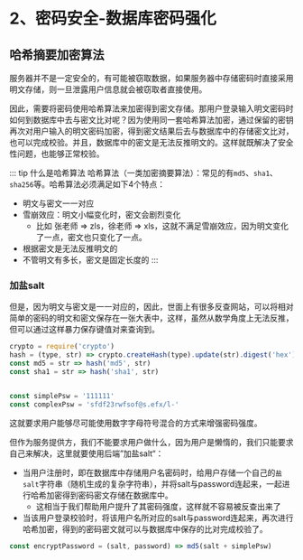 # 2、密码安全-数据库密码强化

## 哈希摘要加密算法
服务器并不是一定安全的，有可能被窃取数据，如果服务器中存储密码时直接采用明文存储，则一旦泄露用户信息就会被窃取者直接使用。

因此，需要将密码使用哈希算法来加密得到密文存储。那用户登录输入明文密码时如何到数据库中去与密文比对呢？因为使用同一套哈希算法加密，通过保留的密钥再次对用户输入的明文密码加密，得到密文结果后去与数据库中的存储密文比对，也可以完成校验。并且，数据库中的密文是无法反推明文的。这样就既解决了安全性问题，也能够正常校验。

::: tip 什么是哈希算法
哈希算法（一类加密摘要算法）：常见的有`md5`、`sha1`、`sha256`等。哈希算法必须满足如下4个特点：
- 明文与密文一一对应
- 雪崩效应：明文小幅变化时，密文会剧烈变化
    - 比如 张老师 => zls，徐老师 => xls，这就不满足雪崩效应，因为明文变化了一点，密文也只变化了一点。
- 根据密文是无法反推明文的
- 不管明文有多长，密文是固定长度的
:::


### 加盐salt
但是，因为明文与密文是一一对应的，因此，世面上有很多反查网站，可以将相对简单的密码的明文和密文保存在一张大表中，这样，虽然从数学角度上无法反推，但可以通过这样暴力保存键值对来查询到。
```js
crypto = require('crypto')
hash = (type, str) => crypto.createHash(type).update(str).digest('hex')
const md5 = str => hash('md5', str)
const sha1 = str => hash('sha1', str)


const simplePsw = '111111'
const complexPsw = 'sfdf23rwfsof@s.efx/l-'
```
这就要求用户能够尽可能使用数字字母符号混合的方式来增强密码强度。

但作为服务提供方，我们不能要求用户做什么，因为用户是懒惰的，我们只能要求自己来解决，这里就要使用后端”加盐salt“：
- 当用户注册时，即在数据库中存储用户名密码时，给用户存储一个自己的`盐salt`字符串（随机生成的复杂字符串），并将salt与password连起来，一起进行哈希加密得到密码密文存储在数据库中。
    - 这相当于我们帮助用户提升了其密码强度，这样就不容易被反查出来了
- 当该用户登录校验时，将该用户名所对应的salt与password连起来，再次进行哈希加密，得到的密码密文就可以与数据库中保存的比对完成校验了。
```js
const encryptPassword = (salt, password) => md5(salt + simplePsw)
```




